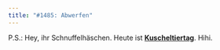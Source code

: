```yaml
---
title: "#1485: Abwerfen"
---
```


P.S.:
Hey, ihr Schnuffelhäschen. Heute ist <a href="http://www.fonflatter.de/kalender"><strong>Kuscheltiertag</strong></a>. Hihi.
